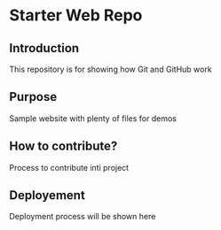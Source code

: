 # Starter Web Repo

## Introduction

This repository is for showing how Git and GitHub work

## Purpose

Sample website with plenty of files for demos

## How to contribute?

Process to contribute inti project

## Deployement

Deployment process will be shown here